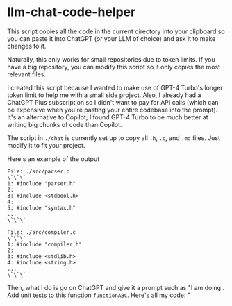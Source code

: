 # llm-chat-code-helper
This script copies all the code in the current directory into your clipboard so you can paste it into ChatGPT (or your LLM of choice) and ask it to make changes to it.

Naturally, this only works for small repositories due to token limits. If you have a big repository, you can modify this script so it only copies the most relevant files.

I created this script because I wanted to make use of GPT-4 Turbo's longer token limit to help me with a small side project. Also, I already had a ChatGPT Plus subscription so I didn't want to pay for API calls (which can be expensive when you're pasting your entire codebase into the prompt). It's an alternative to Copilot; I found GPT-4 Turbo to be much better at writing big chunks of code than Copilot.

The script in `./chat` is currently set up to copy all `.h`, `.c`, and `.md` files. Just modify it to fit your project.

Here's an example of the output

```
File: ./src/parser.c
\`\`\`
1: #include "parser.h"
2: 
3: #include <stdbool.h>
4: 
5: #include "syntax.h"
...
\`\`\`

File: ./src/compiler.c
\`\`\`
1: #include "compiler.h"
2: 
3: #include <stdlib.h>
4: #include <string.h>
...
\`\`\`
```

Then, what I do is go on ChatGPT and give it a prompt such as "I am doing <brief description of my project>. Add unit tests to this function `functionABC`. Here's all my code: <paste output from script>"
